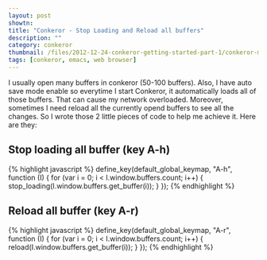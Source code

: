 ```yaml
---
layout: post
showtn: 
title: "Conkeror - Stop Loading and Reload all buffers"
description: ""
category: conkeror
thumbnail: /files/2012-12-24-conkeror-getting-started-part-1/conkeror-main.png
tags: [conkeror, emacs, web browser]
---
```



I usually open many buffers in conkeror (50-100 buffers). Also, I have auto save
mode enable so everytime I start Conkeror, it automatically loads all of those
buffers. That can cause my network overloaded. Moreover, sometimes I need reload
all the currently opend buffers to see all the changes. So I wrote those 2
little pieces of code to help me achieve it. Here are they:

## Stop loading all buffer (key A-h)

{% highlight javascript %}
define_key(default_global_keymap, "A-h",
          function (I)
          {
              for (var i = 0; i < I.window.buffers.count; i++)
              {
                  stop_loading(I.window.buffers.get_buffer(i));
              }
          });
{% endhighlight %}

<!-- more -->

## Reload all buffer (key A-r)

{% highlight javascript %}
define_key(default_global_keymap, "A-r",
          function (I)
          {
              for (var i = 0; i < I.window.buffers.count; i++)
              {
                  reload(I.window.buffers.get_buffer(i));
              }
          });
{% endhighlight %}

